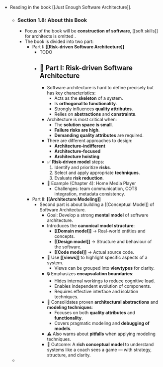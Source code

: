 - Reading in the book [[Just Enough Software Architecture]].
	- ### Section 1.8: About this Book
		- Focus of the book will be **construction of software**, [[soft skills]] for architects is omitted .
		- The book is divided into two part:
			- Part I: **[[Risk-driven Software Architecture]]**
				- TODO
				- ## 📘 Part I: Risk-driven Software Architecture
					- Software architecture is hard to define precisely but has key characteristics:
						- Acts as the **skeleton** of a system.
						- Is **orthogonal to functionality**.
						- Strongly influences **quality attributes**.
						- Relies on **abstractions** and **constraints**.
					- Architecture is most critical when:
						- The **solution space is small**.
						- **Failure risks are high**.
						- **Demanding quality attributes** are required.
					- There are different approaches to design:
						- **Architecture-indifferent**
						- **Architecture-focused**
						- **Architecture hoisting**
					- ✅ **Risk-driven model** steps:
					  1. Identify and prioritize **risks**.
					  2. Select and apply appropriate **techniques**.
					  3. Evaluate **risk reduction**.
					- 📌 Example (Chapter 4): Home Media Player
						- Challenges: team communication, COTS integration, metadata consistency.
			- Part II: **[[Architecture Modeling]]**
				- Second part is about building a [[Conceptual Model]] of Software Architecture.
					- Goal: Develop a strong **mental model** of software architecture.
					- Introduces the **canonical model structure**:
						- **[[Domain model]]** → Real-world entities and concepts.
						- **[[Design model]]** → Structure and behaviour of the software.
						- **[[Code model]]** → Actual source code.
					- 📐 Use **[[views]]** to highlight specific aspects of a system.
						- Views can be grouped into **viewtypes** for clarity.
					- 🔒 Emphasizes **encapsulation boundaries**:
						- Hides internal workings to reduce cognitive load.
						- Enables independent evolution of components.
						- Requires effective interface and isolation techniques.
					- 🧰 Consolidates proven **architectural abstractions** and **modeling techniques**:
						- Focuses on both **quality attributes** and **functionality**.
						- Covers pragmatic modeling and **debugging of models**.
					- ⚠️ Also warns about **pitfalls** when applying modeling techniques.
					- 🧠 Outcome: A **rich conceptual model** to understand systems like a coach sees a game — with strategy, structure, and clarity.
	-